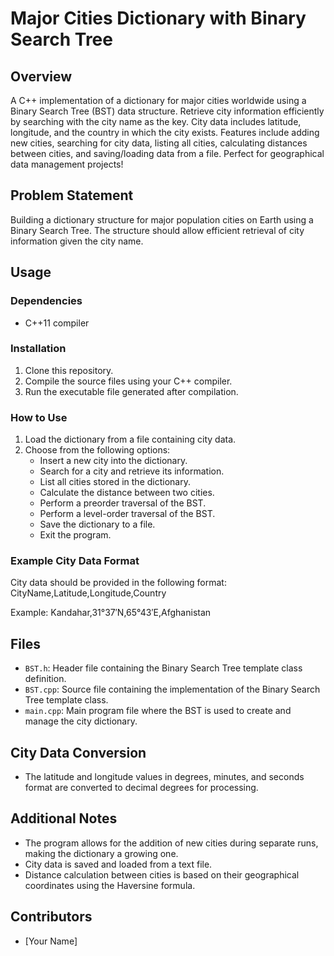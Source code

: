 # Major Cities Dictionary with Binary Search Tree

## Overview
A C++ implementation of a dictionary for major cities worldwide using a Binary Search Tree (BST) data structure. Retrieve city information efficiently by searching with the city name as the key. City data includes latitude, longitude, and the country in which the city exists. Features include adding new cities, searching for city data, listing all cities, calculating distances between cities, and saving/loading data from a file. Perfect for geographical data management projects!

## Problem Statement
Building a dictionary structure for major population cities on Earth using a Binary Search Tree. The structure should allow efficient retrieval of city information given the city name.

## Usage
### Dependencies
- C++11 compiler

### Installation
1. Clone this repository.
2. Compile the source files using your C++ compiler.
3. Run the executable file generated after compilation.

### How to Use
1. Load the dictionary from a file containing city data.
2. Choose from the following options:
   - Insert a new city into the dictionary.
   - Search for a city and retrieve its information.
   - List all cities stored in the dictionary.
   - Calculate the distance between two cities.
   - Perform a preorder traversal of the BST.
   - Perform a level-order traversal of the BST.
   - Save the dictionary to a file.
   - Exit the program.

### Example City Data Format
City data should be provided in the following format:
CityName,Latitude,Longitude,Country

Example:
Kandahar,31°37′N,65°43′E,Afghanistan


## Files
- `BST.h`: Header file containing the Binary Search Tree template class definition.
- `BST.cpp`: Source file containing the implementation of the Binary Search Tree template class.
- `main.cpp`: Main program file where the BST is used to create and manage the city dictionary.

## City Data Conversion
- The latitude and longitude values in degrees, minutes, and seconds format are converted to decimal degrees for processing.

## Additional Notes
- The program allows for the addition of new cities during separate runs, making the dictionary a growing one.
- City data is saved and loaded from a text file.
- Distance calculation between cities is based on their geographical coordinates using the Haversine formula.

## Contributors
- [Your Name]
